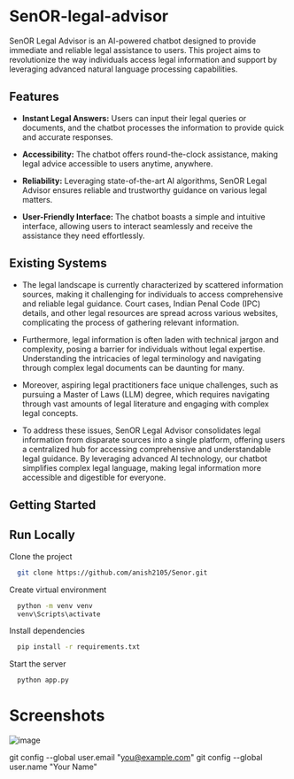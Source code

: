 # SenOR-legal-advisor

SenOR Legal Advisor is an AI-powered chatbot designed to provide immediate and reliable legal assistance to users. This project aims to revolutionize the way individuals access legal information and support by leveraging advanced natural language processing capabilities.

## Features

- **Instant Legal Answers:** Users can input their legal queries or documents, and the chatbot processes the information to provide quick and accurate responses.
  
- **Accessibility:** The chatbot offers round-the-clock assistance, making legal advice accessible to users anytime, anywhere.

- **Reliability:** Leveraging state-of-the-art AI algorithms, SenOR Legal Advisor ensures reliable and trustworthy guidance on various legal matters.

- **User-Friendly Interface:** The chatbot boasts a simple and intuitive interface, allowing users to interact seamlessly and receive the assistance they need effortlessly.

## Existing Systems

- The legal landscape is currently characterized by scattered information sources, making it challenging for individuals to access comprehensive and reliable legal guidance. Court cases, Indian Penal Code (IPC) details, and other legal resources are spread across various websites, complicating the process of gathering relevant information.

- Furthermore, legal information is often laden with technical jargon and complexity, posing a barrier for individuals without legal expertise. Understanding the intricacies of legal terminology and navigating through complex legal documents can be daunting for many.

- Moreover, aspiring legal practitioners face unique challenges, such as pursuing a Master of Laws (LLM) degree, which requires navigating through vast amounts of legal literature and engaging with complex legal concepts.

- To address these issues, SenOR Legal Advisor consolidates legal information from disparate sources into a single platform, offering users a centralized hub for accessing comprehensive and understandable legal guidance. By leveraging advanced AI technology, our chatbot simplifies complex legal language, making legal information more accessible and digestible for everyone.

## Getting Started


## Run Locally

Clone the project

```bash
  git clone https://github.com/anish2105/Senor.git
```

Create virtual environment

```bash
  python -m venv venv
  venv\Scripts\activate
```

Install dependencies

```bash
  pip install -r requirements.txt
```

Start the server

```bash
  python app.py
```

# Screenshots
![image](https://github.com/poojaharihar03/SenOR-legal-advisor/assets/88924201/62ffabbf-b2ca-4240-9fa5-e8dce15d4306)

git config --global user.email "you@example.com"
git config --global user.name "Your Name"
